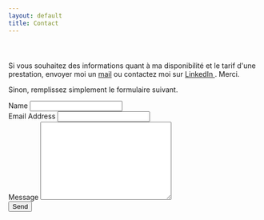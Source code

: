```yaml
---
layout: default
title: Contact
---
```

<div class="post">
<img src="{{ '/assets/img/pp.jpg' | relative_url }}" alt="">
</div>

<div id="contact">
  <h1 class="pageTitle"></h1>
  <div class="contactContent">
    <p class="intro">Si vous souhaitez des informations quant à ma disponibilité et le tarif d'une prestation, envoyer moi un <a href="mailto:jordan.nagadzina.sanchez@gmail.com">mail</a> ou contactez moi sur <a href="www.linkedin.com/in/jordannagadzina-sanchez"> LinkedIn </a>. Merci. </p>
    <p> Sinon, remplissez simplement le formulaire suivant.</p>
  </div>
  <form action="http://formspree.io/your@mail.com" method="POST">
    <label for="name">Name</label>
    <input type="text" id="name" name="name" class="full-width"><br>
    <label for="email">Email Address</label>
    <input type="email" id="email" name="_replyto" class="full-width"><br>
    <label for="message">Message</label>
    <textarea name="message" id="message" cols="30" rows="10" class="full-width"></textarea><br>
    <input type="submit" value="Send" class="button">
  </form>
</div>
